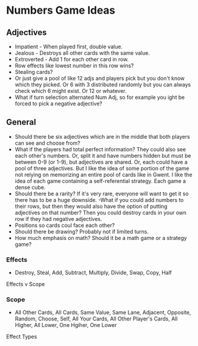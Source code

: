 # Numbers Game Ideas

## Adjectives

- Impatient - When played first, double value.
- Jealous - Destroys all other cards with the same value.
- Extroverted - Add 1 for each other card in row.
- Row effects like lowest number in this row wins?
- Stealing cards?
- Or just give a pool of like 12 adjs and players pick but you don't know which they picked. Or 6 with 3 distributed randomly but you can always check which 6 might exist. Or 12 or whatever.
- What if turn selection alternated Num Adj, so for example you ight be forced to pick a negative adjective?

## General

- Should there be six adjectives which are in the middle that both players can see and choose from?
- What if the players had total perfect information? They could also see each other's numbers. Or, split it and have numbers hidden but must be between 0-9 (or 1-9), but adjectives are shared. Or, each could have a pool of three adjectives. But I like the idea of some portion of the game not relying on memorizing an entire pool of cards like in Gwent. I like the idea of each game containing a self-referential strategy. Each game a dense cube.
- Should there be a rarity? If it's very rare, everyone will want to get it so there has to be a huge downside.
-What if you could add numbers to their rows, but then they would also have the option of putting adjectives on that number? Then you could destroy cards in your own row if they had negative adjectives.
- Positions so cards coul face each other?
- Should there be drawing? Probably not if limited turns.
- How much emphasis on math? Should it be a math game or a strategy game?

### Effects
-  Destroy, Steal, Add, Subtract, Multiply, Divide, Swap, Copy, Half

Effects v Scope

### Scope
- All Other Cards, All Cards, Same Value, Same Lane, Adjacent, Opposite, Random, Choose, Self, All Your Cards, All Other Player's Cards, All Higher, All Lower, One Hgiher, One Lower

Effect Types